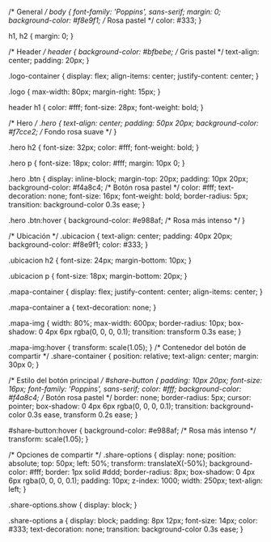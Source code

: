 /* General */
body {
    font-family: 'Poppins', sans-serif;
    margin: 0;
    background-color: #f8e9f1; /* Rosa pastel */
    color: #333;
}

h1, h2 {
    margin: 0;
}

/* Header */
header {
    background-color: #bfbebe; /* Gris pastel */
    text-align: center;
    padding: 20px;
}

.logo-container {
    display: flex;
    align-items: center;
    justify-content: center;
}

.logo {
    max-width: 80px;
    margin-right: 15px;
}

header h1 {
    color: #fff;
    font-size: 28px;
    font-weight: bold;
}

/* Hero */
.hero {
    text-align: center;
    padding: 50px 20px;
    background-color: #f7cce2; /* Fondo rosa suave */
}

.hero h2 {
    font-size: 32px;
    color: #fff;
    font-weight: bold;
}

.hero p {
    font-size: 18px;
    color: #fff;
    margin: 10px 0;
}

.hero .btn {
    display: inline-block;
    margin-top: 20px;
    padding: 10px 20px;
    background-color: #f4a8c4; /* Botón rosa pastel */
    color: #fff;
    text-decoration: none;
    font-size: 16px;
    font-weight: bold;
    border-radius: 5px;
    transition: background-color 0.3s ease;
}

.hero .btn:hover {
    background-color: #e988af; /* Rosa más intenso */
}

/* Ubicación */
.ubicacion {
    text-align: center;
    padding: 40px 20px;
    background-color: #f8e9f1;
    color: #333;
}

.ubicacion h2 {
    font-size: 24px;
    margin-bottom: 10px;
}

.ubicacion p {
    font-size: 18px;
    margin-bottom: 20px;
}

.mapa-container {
    display: flex;
    justify-content: center;
    align-items: center;
}

.mapa-container a {
    text-decoration: none;
}

.mapa-img {
    width: 80%;
    max-width: 600px;
    border-radius: 10px;
    box-shadow: 0 4px 6px rgba(0, 0, 0, 0.1);
    transition: transform 0.3s ease;
}

.mapa-img:hover {
    transform: scale(1.05);
}
/* Contenedor del botón de compartir */
.share-container {
    position: relative;
    text-align: center;
    margin: 30px 0;
}

/* Estilo del botón principal */
#share-button {
    padding: 10px 20px;
    font-size: 16px;
    font-family: 'Poppins', sans-serif;
    color: #fff;
    background-color: #f4a8c4; /* Botón rosa pastel */
    border: none;
    border-radius: 5px;
    cursor: pointer;
    box-shadow: 0 4px 6px rgba(0, 0, 0, 0.1);
    transition: background-color 0.3s ease, transform 0.2s ease;
}

#share-button:hover {
    background-color: #e988af; /* Rosa más intenso */
    transform: scale(1.05);
}

/* Opciones de compartir */
.share-options {
    display: none;
    position: absolute;
    top: 50px;
    left: 50%;
    transform: translateX(-50%);
    background-color: #fff;
    border: 1px solid #ddd;
    border-radius: 8px;
    box-shadow: 0 4px 6px rgba(0, 0, 0, 0.1);
    padding: 10px;
    z-index: 1000;
    width: 250px;
    text-align: left;
}

.share-options.show {
    display: block;
}

.share-options a {
    display: block;
    padding: 8px 12px;
    font-size: 14px;
    color: #333;
    text-decoration: none;
    transition: background-color 0.3s ease;
}
